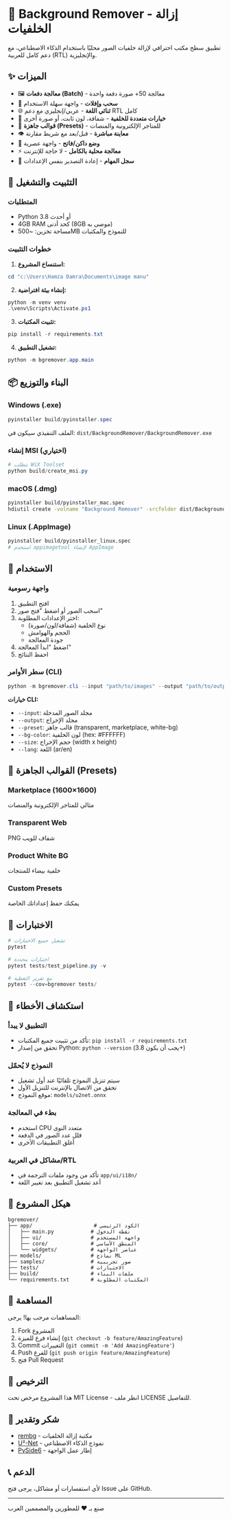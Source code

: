 # 🎨 Background Remover - إزالة الخلفيات

تطبيق سطح مكتب احترافي لإزالة خلفيات الصور محليًا باستخدام الذكاء الاصطناعي، مع دعم كامل للعربية (RTL) والإنجليزية.

## ✨ الميزات

- 🖼️ **معالجة دفعات (Batch)** - معالجة 50+ صورة دفعة واحدة
- 🎯 **سحب وإفلات** - واجهة سهلة الاستخدام
- 🌐 **ثنائي اللغة** - عربي/إنجليزي مع دعم RTL كامل
- 🎨 **خيارات متعددة للخلفية** - شفافة، لون ثابت، أو صورة أخرى
- 📐 **قوالب جاهزة (Presets)** - للمتاجر الإلكترونية والمنصات
- 👁️ **معاينة مباشرة** - قبل/بعد مع شريط مقارنة
- 🌙 **وضع داكن/فاتح** - واجهة عصرية
- ⚡ **معالجة محلية بالكامل** - لا حاجة للإنترنت
- 🔄 **سجل المهام** - إعادة التصدير بنفس الإعدادات

## 🚀 التثبيت والتشغيل

### المتطلبات

- Python 3.8 أو أحدث
- 4GB RAM كحد أدنى (8GB موصى به)
- مساحة تخزين: ~500MB للنموذج والمكتبات

### خطوات التثبيت

1. **استنساخ المشروع:**
```powershell
cd "c:\Users\Hamza Damra\Documents\image manu"
```

2. **إنشاء بيئة افتراضية:**
```powershell
python -m venv venv
.\venv\Scripts\Activate.ps1
```

3. **تثبيت المكتبات:**
```powershell
pip install -r requirements.txt
```

4. **تشغيل التطبيق:**
```powershell
python -m bgremover.app.main
```

## 📦 البناء والتوزيع

### Windows (.exe)

```powershell
pyinstaller build/pyinstaller.spec
```

الملف التنفيذي سيكون في: `dist/BackgroundRemover/BackgroundRemover.exe`

### إنشاء MSI (اختياري)

```powershell
# يتطلب WiX Toolset
python build/create_msi.py
```

### macOS (.dmg)

```bash
pyinstaller build/pyinstaller_mac.spec
hdiutil create -volname "Background Remover" -srcfolder dist/BackgroundRemover.app -ov -format UDZO dist/BackgroundRemover.dmg
```

### Linux (.AppImage)

```bash
pyinstaller build/pyinstaller_linux.spec
# استخدم appimagetool لإنشاء AppImage
```

## 🎯 الاستخدام

### واجهة رسومية

1. افتح التطبيق
2. اسحب الصور أو اضغط "فتح صور"
3. اختر الإعدادات المطلوبة:
   - نوع الخلفية (شفافة/لون/صورة)
   - الحجم والهوامش
   - جودة المعالجة
4. اضغط "ابدأ المعالجة"
5. احفظ النتائج

### سطر الأوامر (CLI)

```powershell
python -m bgremover.cli --input "path/to/images" --output "path/to/output" --preset marketplace
```

**خيارات CLI:**
- `--input`: مجلد الصور المدخلة
- `--output`: مجلد الإخراج
- `--preset`: قالب جاهز (transparent, marketplace, white-bg)
- `--bg-color`: لون الخلفية (hex: #FFFFFF)
- `--size`: حجم الإخراج (width x height)
- `--lang`: اللغة (ar/en)

## 🎨 القوالب الجاهزة (Presets)

### Marketplace (1600×1600)
مثالي للمتاجر الإلكترونية والمنصات

### Transparent Web
PNG شفاف للويب

### Product White BG
خلفية بيضاء للمنتجات

### Custom Presets
يمكنك حفظ إعداداتك الخاصة

## 🧪 الاختبارات

```powershell
# تشغيل جميع الاختبارات
pytest

# اختبارات محددة
pytest tests/test_pipeline.py -v

# مع تقرير التغطية
pytest --cov=bgremover tests/
```

## 🔧 استكشاف الأخطاء

### التطبيق لا يبدأ
- تأكد من تثبيت جميع المكتبات: `pip install -r requirements.txt`
- تحقق من إصدار Python: `python --version` (يجب أن يكون 3.8+)

### النموذج لا يُحمّل
- سيتم تنزيل النموذج تلقائيًا عند أول تشغيل
- تحقق من الاتصال بالإنترنت للتنزيل الأول
- موقع النموذج: `models/u2net.onnx`

### بطء في المعالجة
- استخدم CPU متعدد النوى
- قلل عدد الصور في الدفعة
- أغلق التطبيقات الأخرى

### مشاكل في العربية/RTL
- تأكد من وجود ملفات الترجمة في `app/ui/i18n/`
- أعد تشغيل التطبيق بعد تغيير اللغة

## 📁 هيكل المشروع

```
bgremover/
├── app/                    # الكود الرئيسي
│   ├── main.py            # نقطة الدخول
│   ├── ui/                # واجهة المستخدم
│   ├── core/              # المنطق الأساسي
│   └── widgets/           # عناصر الواجهة
├── models/                # نماذج ML
├── samples/               # صور تجريبية
├── tests/                 # الاختبارات
├── build/                 # ملفات البناء
└── requirements.txt       # المكتبات المطلوبة
```

## 🤝 المساهمة

المساهمات مرحب بها! يرجى:

1. Fork المشروع
2. إنشاء فرع للميزة (`git checkout -b feature/AmazingFeature`)
3. Commit التغييرات (`git commit -m 'Add AmazingFeature'`)
4. Push للفرع (`git push origin feature/AmazingFeature`)
5. فتح Pull Request

## 📄 الترخيص

هذا المشروع مرخص تحت MIT License - انظر ملف LICENSE للتفاصيل.

## 🙏 شكر وتقدير

- [rembg](https://github.com/danielgatis/rembg) - مكتبة إزالة الخلفيات
- [U²-Net](https://github.com/xuebinqin/U-2-Net) - نموذج الذكاء الاصطناعي
- [PySide6](https://www.qt.io/qt-for-python) - إطار عمل الواجهة

## 📞 الدعم

لأي استفسارات أو مشاكل، يرجى فتح Issue على GitHub.

---

صنع بـ ❤️ للمطورين والمصممين العرب
